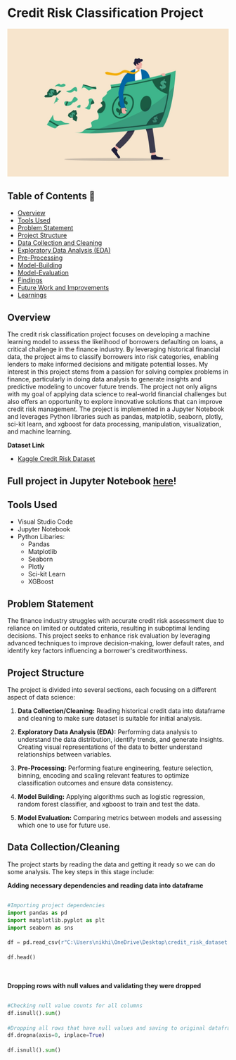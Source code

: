 # Credit Risk Classification Project
![Credit Risk Picture](https://github.com/NikhilInampudi/Credit-Risk-Classification/blob/50634a931067490d3a5fe12af0637f24ac896de1/Credit%20Risk%20Image.jpg)

## Table of Contents 📖
- [Overview](#overview)
- [Tools Used](#tools-used)
- [Problem Statement](#problem-statement)
- [Project Structure](#project-structure)
- [Data Collection and Cleaning](#data-collection-and-cleaning)
- [Exploratory Data Analysis (EDA)](#exploratory-data-analysis)
- [Pre-Processing](#pre-processing)
- [Model-Building](#model-building)
- [Model-Evaluation](#model-evaluation)
- [Findings](#findings)
- [Future Work and Improvements](#future-work-and-improvements)
- [Learnings](#learnings)

## Overview
The credit risk classification project focuses on developing a machine learning model to assess the likelihood of borrowers defaulting on 
loans, a critical challenge in the finance industry. By leveraging historical financial data, the project aims to classify borrowers into risk 
categories, enabling lenders to make informed decisions and mitigate potential losses. My interest in this project stems from a passion for 
solving complex problems in finance, particularly in doing data analysis to generate insights and predictive modeling to uncover future trends. The project not 
only aligns with my goal of applying data science to real-world financial challenges but also offers an opportunity to explore innovative solutions 
that can improve credit risk management. The project is implemented in a Jupyter Notebook and leverages Python libraries such as pandas, matplotlib, 
seaborn, plotly, sci-kit learn, and xgboost for data processing, manipulation, visualization, and machine learning.

**Dataset Link**
- [Kaggle Credit Risk Dataset](https://www.kaggle.com/datasets/laotse/credit-risk-dataset)

## Full project in Jupyter Notebook [here](https://github.com/NikhilInampudi/Credit-Risk-Classification/blob/55fa2a9826c4aa0cc9c1b5d1b4c4437e92065aa7/Credit%20Risk%20Classification%20Project.ipynb)!

## Tools Used 
- Visual Studio Code
- Jupyter Notebook
- Python Libaries:
  - Pandas
  - Matplotlib
  - Seaborn
  - Plotly
  - Sci-kit Learn
  - XGBoost

## Problem Statement
The finance industry struggles with accurate credit risk assessment due to reliance on limited or outdated criteria, resulting in suboptimal lending decisions. This project seeks to enhance risk evaluation by leveraging advanced techniques to improve decision-making, lower default rates, and identify key factors influencing a borrower's creditworthiness.

## Project Structure
The project is divided into several sections, each focusing on a different aspect of data science:

1. **Data Collection/Cleaning:** Reading historical credit data into dataframe and cleaning to make sure dataset is suitable for initial analysis.

2. **Exploratory Data Analysis (EDA):** Performing data analysis to understand the data distribution, identify trends, and generate insights. Creating visual representations of the data to better understand relationships between variables. 

4. **Pre-Processing:** Performing feature engineering, feature selection, binning, encoding and scaling relevant features to optimize classification outcomes and ensure data consistency. 
   
5. **Model Building:** Applying algorithms such as logistic regression, random forest classifier, and xgboost to train and test the data. 

6. **Model Evaluation:** Comparing metrics between models and assessing which one to use for future use. 


## Data Collection/Cleaning 
The project starts by reading the data and getting it ready so we can do some analysis. The key steps in this stage include:

**Adding necessary dependencies and reading data into dataframe**

<div style="max-height: 400px; overflow-y: auto;">
    
```python
#Importing project dependencies
import pandas as pd
import matplotlib.pyplot as plt
import seaborn as sns

df = pd.read_csv(r"C:\Users\nikhi\OneDrive\Desktop\credit_risk_dataset.csv")

df.head()
```
<br><br>
**Dropping rows with null values and validating they were dropped**
<div style="max-height: 400px; overflow-y: auto;">
    
```python
#Checking null value counts for all columns
df.isnull().sum()

#Dropping all rows that have null values and saving to original dataframe
df.dropna(axis=0, inplace=True)

df.isnull().sum()
```
<br><br>
**Understanding class balance/imbalance for our target variable**
<div style="max-height: 400px; overflow-y: auto;">
    
```python
#Checking value count for target variable to see class balance/imbalance
df['loan_status'].value_counts()
```
<br><br>
*Initial data cleaning is short as data came in a mostly structured format. Most of the data cleaning/transformation will be performed during the pre-processing stage*

## Exploratory Data Analysis 
Exploratory Data Analysis (EDA) is a critical step in the data analysis process. It involves investigating and summarizing the main characteristics of a dataset, often using visual methods, to understand its structure, patterns, and relationships before applying more formal statistical techniques or machine learning models. In this phase, I used different visualization techniques and methods to identify correlations between variables, visualize distributions, and assess critical financial features.

**Using line plot to check how age compares to income. This shows as there is no linear relationship until the person is 120 years or older.**

<div style="max-height: 400px; overflow-y: auto;">
    
```python
#Plotting to see if any relationship between age and income
fig, ax = plt.subplots(figsize=(15, 6))
sns.lineplot(x='person_age', y='person_income', data=df, ax=ax)
plt.title('Income vs Age')
plt.xlabel('Age')
plt.ylabel('Income')
plt.show()
```

<img src="https://github.com/NikhilInampudi/Credit-Risk-Classification/blob/6295c4ebff1a42b9072944e8c214d05c7cd46e8b/Visualizations/Income%20vs%20Age%20Visual.png" width="900" height="400" />

<br><br>
**Using line plot to check how employment length compares to income. This shows us there are fluctuations until someone has been employed for longer than 40 months.**

<div style="max-height: 400px; overflow-y: auto;">
    
```python
fig, ax = plt.subplots(figsize=(15, 6))
sns.lineplot(x='person_emp_length', y='person_income', data=df, ax=ax)
```

<img src="https://github.com/NikhilInampudi/Credit-Risk-Classification/blob/6295c4ebff1a42b9072944e8c214d05c7cd46e8b/Visualizations/Employment%20Length%20vs%20Income%20Visual.png" width="900" height="400" />

<br><br>
**Using line plot to check how loan amount compares to income. This shows us there are is no real linear relationship between the two.**

<div style="max-height: 400px; overflow-y: auto;">
    
```python
#Plotting to see if any relationship between loan amount and income
fig, ax = plt.subplots(figsize=(15, 6))
sns.lineplot(x='loan_amnt', y='person_income', data=df, ax=ax)
```

<img src="https://github.com/NikhilInampudi/Credit-Risk-Classification/blob/6295c4ebff1a42b9072944e8c214d05c7cd46e8b/Visualizations/Loan%20Amount%20vs%20Income%20Visual.png" width="900" height="400" />

<br><br>
**Using correlation heatmap to see all my numerical variables relate to one another. As seen here, multiple variables such as credit history length/age and loan percent income/loan amount have a high correlation with one another. These may need to be dealt with by merging or dropping to prevent multicollinearity.**

<div style="max-height: 400px; overflow-y: auto;">
    
```python
#Using seaborn heatmap for better correlation visualization
fig, ax = plt.subplots() 
fig.set_size_inches(15,8)
sns.heatmap(df_numeric.corr(), vmax =.8, square = True, annot = True,cmap='Blues' )
plt.title('Confusion Matrix',fontsize=15);
```

<img src="https://github.com/NikhilInampudi/Credit-Risk-Classification/blob/aa7dc62b43af4a560e4bd42875242eb4dfb4a2dc/Visualizations/Credit%20Risk%20Confusion%20Matrix.png" width="900" height="700" />

<br><br>
**Plotly pie chart to visualize distribution of home ownership. This tells us an overwhelming majority of people are stil paying for their living situation. This is often a huge expense for someone to pay for and could have an effect on someones likelihood of defaulting on a loan as they have less leftover income.**

<div style="max-height: 400px; overflow-y: auto;">
    
```python
#Plotly pie chart to see distribution of home ownership 
import plotly.express as px

home_counts = df.person_home_ownership.value_counts()

fig=px.pie(values = home_counts.values,
           names = home_counts.index,
           color_discrete_sequence=px.colors.sequential.Mint,
           title = 'Home Ownership Distribution'
           )
fig.update_traces(textinfo='label+percent+value', textfont_size=13,
                  marker=dict(line=dict(color='#102000', width=0.2)))

fig.update_layout(width=800, height=600)

fig.show()
```

<img src="https://github.com/NikhilInampudi/Credit-Risk-Classification/blob/506e59afda2732565c70022b3dbf90cbe59ab003/Visualizations/Home%20Ownership%20Pie%20Chart.png" width="900" height="650" />

<br><br>
**Plotly pie chart to visualize distribution of different loan grades. Based on this results we can see that around 80% of individuals have a satisfactory rating (A-C) and a mminority of individuals have a bad rating (D-G). This would probably have a big effect on credit worthinesss as this is going off of someones prior history of using credit.**

<div style="max-height: 400px; overflow-y: auto;">
    
```python
#Plotly pie chart to see distribution of loan grades
import plotly.express as px

loan_grade_counts = df.loan_grade.value_counts()

fig=px.pie(values = loan_grade_counts.values,
           names = loan_grade_counts.index,
           color_discrete_sequence=px.colors.sequential.Mint,
           title = 'Loan Grades Distribution'
           )
fig.update_traces(textinfo='label+percent+value', textfont_size=13,
                  marker=dict(line=dict(color='#102000', width=0.2)))

fig.update_layout(width=800, height=600)

fig.show()
```

<img src="https://github.com/NikhilInampudi/Credit-Risk-Classification/blob/506e59afda2732565c70022b3dbf90cbe59ab003/Visualizations/Loan%20Grade%20Pie%20Chart.png" width="900" height="650" />

<br><br>
**Plotly histogram chart to visualize distribution of different loan intents. This distribution is uniform and shows us that there are multiple probable reasons for trying to get a loan**

<div style="max-height: 400px; overflow-y: auto;">
    
```python
#Plotly pie chart to see distribution of loan grades
import plotly.express as px

loan_grade_counts = df.loan_grade.value_counts()

fig=px.pie(values = loan_grade_counts.values,
           names = loan_grade_counts.index,
           color_discrete_sequence=px.colors.sequential.Mint,
           title = 'Loan Grades Distribution'
           )
fig.update_traces(textinfo='label+percent+value', textfont_size=13,
                  marker=dict(line=dict(color='#102000', width=0.2)))

fig.update_layout(width=800, height=600)

fig.show()
```

<img src="https://github.com/NikhilInampudi/Credit-Risk-Classification/blob/506e59afda2732565c70022b3dbf90cbe59ab003/Visualizations/Loan%20Intent%20Bar%20Chart.png" width="1300" height="500" />

<br><br>
**Plotly histogram to visualize count distribution of credit history lengths. This shows us that the data is right skewed and an overwhelming majority of individuals have had credit for only 0-5 years with a moderate amount having credit for 5-10 years. 

<div style="max-height: 400px; overflow-y: auto;">
    
```python
#Plotly histogram to see distribution of credit history lengths
fig=px.histogram(df, x = 'cb_person_cred_hist_length',histnorm = 'density', 
                 text_auto = '.2f',template = 'presentation', title = 'Credit History Length Distribution',
                 color_discrete_sequence=px.colors.sequential.Mint)
fig.update_layout()

fig.update_layout(width=1000, height=650)

fig.show()
```

<img src="https://github.com/NikhilInampudi/Credit-Risk-Classification/blob/506e59afda2732565c70022b3dbf90cbe59ab003/Visualizations/Credit%20History%20Length%20Density.png" width="1100" height="650" />

<br><br>
**Seaborn pairplot to see how all the variables relate to one another with the data points color separated by their loan status. This gives us insight into whether someone defaulted on their loan based around a certain metric.**

<div style="max-height: 400px; overflow-y: auto;">
    
```python
#Using seaborn pairplot to see relationships between all variables and identifying which data points are loan risks
sns.pairplot(df, hue='loan_status')
```

<img src="https://github.com/NikhilInampudi/Credit-Risk-Classification/blob/506e59afda2732565c70022b3dbf90cbe59ab003/Visualizations/Credit%20Risk%20Pairplot.png" width="1100" height="800" />

<br><br>
**Visualizing age count of individuals in the dataset. Most of the ages are beween 20-60 and anyone after age 80 can be considered an outlier**

<div style="max-height: 400px; overflow-y: auto;">
    
```python
#Using matplotlib bar chart to visualize count distribution for persons age
vertical = df['person_age'].value_counts().values
horizontal = df['person_age'].value_counts().index

plt.figure(figsize=(15, 6))

plt.bar(horizontal, vertical)
```

<img src="https://github.com/NikhilInampudi/Credit-Risk-Classification/blob/506e59afda2732565c70022b3dbf90cbe59ab003/Visualizations/Age%20Count%20Distribution.png" width="1500" height="600" />

<br><br>
**Visualizing employment length count of individuals in the dataset. Most of the employment lengths fall between 0-25 and anyone with employment length 40+ can be considered an outlier**

<div style="max-height: 400px; overflow-y: auto;">
    
```python
#Using matplotlib bar chart to visualize count distribution for persons employment length
vertical = df['person_emp_length'].value_counts().values
horizontal = df['person_emp_length'].value_counts().index

plt.figure(figsize=(15, 6))

plt.bar(horizontal, vertical)
```

<img src="https://github.com/NikhilInampudi/Credit-Risk-Classification/blob/506e59afda2732565c70022b3dbf90cbe59ab003/Visualizations/Employment%20Length%20Count%20Distribution.png" width="1500" height="600" />

## Pre-Processing 💻
Preprocessing is essential in credit risk classification to ensure data quality and improve model performance. It addresses issues like missing values, noise, and outliers, which can skew results, by imputing or removing problematic data. Additionally, preprocessing involves feature engineering, where relevant features (e.g., debt-to-income ratio) are selected or created, and transformations (e.g., scaling, encoding categorical variables) are applied to make the data suitable for machine learning algorithms. This step ensures the dataset is clean, consistent, and optimized for accurate credit risk prediction.

<br><br>
### Addressing Outliers

**Identifying outlier data points using box and whisker plot. In this case I drop the extreme ages that exist past 80 years old.**

<div style="max-height: 400px; overflow-y: auto;">
    
```python
import numpy as np


plt.boxplot(df['person_age'], flierprops=dict(marker='o', markerfacecolor='red', markersize=8, linestyle='none'))

mean = np.mean(df['person_age'])
std_dev = np.std(df['person_age'])

plt.axhline(mean, color='red', linestyle='--', label=f'Mean: {mean:.2f}')

plt.legend()
plt.title('Age Distribution')
plt.show()
```

<img src="https://github.com/NikhilInampudi/Credit-Risk-Classification/blob/1a0732ac7637846c672f906d6e265369bbc09a1c/Visualizations/Age%20Boxplot.png" width="900" height="800" />

<br><br>
**Identifying outlier data points using box and whisker plot. In this case I drop the extreme employee lengths that exist past 40.**

<div style="max-height: 400px; overflow-y: auto;">
    
```python
import numpy as np


plt.boxplot(df['person_emp_length'], flierprops=dict(marker='o', markerfacecolor='green', markersize=8, linestyle='none'))

mean = np.mean(df['person_emp_length'])
std_dev = np.std(df['person_emp_length'])

plt.axhline(mean, color='red', linestyle='--', label=f'Mean: {mean:.2f}')

plt.legend()
plt.title('Employee Length Distribution')
plt.show()
```

<img src="https://github.com/NikhilInampudi/Credit-Risk-Classification/blob/1a0732ac7637846c672f906d6e265369bbc09a1c/Visualizations/Employee%20Length%20Boxplot.png" width="900" height="800" />

<br><br>
### Feature Engineering
**Binning numerical column "ages" into discrete categories "age group" to simplify data and make it easier to analyze**

<div style="max-height: 400px; overflow-y: auto;">
    
```python
#Categorizing ages into age groups
df['age_group'] = pd.cut(df['person_age'],
                           bins=[20, 26, 36, 46, 56, 66],
                           labels=['20-25', '26-35', '36-45', '46-55', '56-65'])
```

<br><br>
**Binning numerical column "person income" into discrete categories "income group" to simplify data and make it easier to analyze**

<div style="max-height: 400px; overflow-y: auto;">
    
```python
#Categorizing incomes into income groups
df['income_group'] = pd.cut(df['person_income'],
                           bins=[0, 25000, 50000, 75000, 100000, float('inf')],
                           labels=['low', 'low-middle', 'middle', 'high-middle', 'high'])
```

<br><br>
**Binning numerical column "loan amount" into discrete categories "loan amount group" to simplify data and make it easier to analyze**

<div style="max-height: 400px; overflow-y: auto;">
    
```python
#Categorizing loan amounts into loan amount groups
df['loan_amount_group'] = pd.cut(df['loan_amnt'],
                           bins=[0, 5000, 10000, 15000, float('inf')],
                           labels=['small', 'medium', 'large', 'very large'])
```

<br><br>
**Combining features to reduce dimensionality. Will assess if the features provide any value during model evaluation stage by using feature importance**

<div style="max-height: 400px; overflow-y: auto;">
    
```python
#Creating new columns out of existing columns
df['emp_length_to_loan_amnt_ratio'] = df['person_emp_length'] / df['loan_amnt']

df['int_rate_to_loan_amnt_ratio'] = df['loan_int_rate'] / df['loan_amnt']
```

<br><br>
**Encoding categorical variables into numbers so they can be read by machine learning algorithms and the chi square test. This is the ideal encoding method for ordinal variables but can be insufficient for nominal variables as an algorithm might try to derive an order based on the numbers. I opted for this method because I didnt want to create multiple other columns through one hot encoding and make the dataframe more cluttered.**

<div style="max-height: 400px; overflow-y: auto;">
    
```python
#Label encoding categorical variables
from sklearn.preprocessing import LabelEncoder

encoder = LabelEncoder()

for col in df.columns:
    if col in df[['person_home_ownership', 'loan_intent', 'loan_grade', 'cb_person_default_on_file', 'age_group', 'income_group', 'loan_amount_group']]:
        df[col] = encoder.fit_transform(df[col])
```

<br><br>
**Using a for loop to scale all numerical columns ensures that the features are transformed into a consistent range, enabling better interpretation and performance by the machine learning algorithm. This process helps standardize the data, preventing features with larger magnitudes from disproportionately influencing the model's learning process.**

<div style="max-height: 400px; overflow-y: auto;">
    
```python
#Scaling numerical columns
from sklearn.preprocessing import StandardScaler

scalar = StandardScaler()

categories = ['person_age', 'person_income', 'person_emp_length', 'loan_amnt', 'loan_int_rate', 'loan_percent_income', 'cb_person_cred_hist_length', 'emp_length_to_loan_amnt_ratio', 'int_rate_to_loan_amnt_ratio']

for col in categories:
        df[col] = scalar.fit_transform(df[[col]])
```

<br><br>
### Feature Selection 
**Using chi squared test to assess feature signifiance amongst all the categorical variables**
<div style="max-height: 400px; overflow-y: auto;">
    
```python
#Performing Chi-Square to see significance with target variable
from sklearn.feature_selection import chi2

x = df[['person_home_ownership', 'loan_intent', 'loan_grade', 'cb_person_default_on_file', 'age_group', 'income_group']]

y = df['loan_status']

chi_scores = chi2(x, y)

chi_scores
```

<br><br>
**Visualizing the chi value output. In this chart we can see that loan grade and person home ownership have a higher significance**
<div style="max-height: 400px; overflow-y: auto;">
    
```python
#Higher the Chi-Value, the more significant
chi_values = pd.Series(chi_scores[0], index=x.columns)
chi_values.sort_values(ascending=False, inplace=True)
chi_values.plot.bar()
```

<img src="https://github.com/NikhilInampudi/Credit-Risk-Classification/blob/55fa2a9826c4aa0cc9c1b5d1b4c4437e92065aa7/Visualizations/Chi%20Value%20Bar%20Chart.png" width="1000" height="1000" />

<br><br>
**Visualizing the p-value output helps determine the statistical significance of features. A p-value below 0.05 indicates that we can reject the null hypothesis, suggesting the feature has a significant relationship with the target variable. In this analysis, the features with the highest chi-squared values also exhibit the lowest p-values, highlighting their strong association with the outcome.**
<div style="max-height: 400px; overflow-y: auto;">
    
```python
#P-Value < 0.05 is statistically significant
p_values = pd.Series(chi_scores[1], index=x.columns)
p_values.sort_values(ascending=False, inplace=True)
p_values.plot.bar()
```

<img src="https://github.com/NikhilInampudi/Credit-Risk-Classification/blob/55fa2a9826c4aa0cc9c1b5d1b4c4437e92065aa7/Visualizations/P%20Value%20Bar%20Chart.png" width="1000" height="1000" />

<br><br>
**Getting one final understanding of all variable relationships after scaling and encoding**
<div style="max-height: 400px; overflow-y: auto;">
    
```python
#Visualizing all correlations after scaling and encoding
fig, ax = plt.subplots() 
fig.set_size_inches(15,8)
sns.heatmap(df.corr(), vmax =.8, square = True, annot = True,cmap='Blues', fmt='.2f')
plt.title('Confusion Matrix',fontsize=15);
```

<img src="https://github.com/NikhilInampudi/Credit-Risk-Classification/blob/55fa2a9826c4aa0cc9c1b5d1b4c4437e92065aa7/Visualizations/All%20Variables%20Confusion%20Matrix.png" width="1350" height="1000" />

<br><br>
## Model Building 
This stage of the project involves importing essential dependencies from scikit-learn for tasks such as model building, model evaluation, and splitting the data into training and testing sets. Although I am still relatively new to the field of machine learning, I selected three widely-used classification algorithms—Logistic Regression, Random Forest Classifier, and XGBoost—to compare their performance. I chose these algorithms because I am working with an imbalanced dataset and wanted to observe the contrast between a simpler algorithm like Logistic Regression and more advanced tree-based/gradient boosting models like Random Forest and XGBoost. The latter two are better suited for handling imbalanced data, thanks to their capabilities such as class weight adjustment and cost-sensitive learning techniques.

<br><br>
**Initializing Logistic Regression and fitting training data**
<div style="max-height: 400px; overflow-y: auto;">
  
```python
#Import scikit-learn libraries for machine learning implementation
from sklearn.model_selection import train_test_split, cross_val_score
from sklearn.linear_model import LogisticRegression
from sklearn.metrics import accuracy_score, classification_report

#Splitting variables into predictors and target
X = df.drop(columns = 'loan_status')
y = df['loan_status']

#Splitting data into training/testing
X_train, X_test, y_train, y_test = train_test_split(X, y, test_size=0.2, random_state=42)

#Initializing model and fitting training data
model = LogisticRegression()
model.fit(X_train, y_train)

#Using K-Fold to assess based off subsets of training data
k = 5
cv_scores = cross_val_score(model, X_train, y_train, cv=k, scoring='accuracy')

y_predict = model.predict(X_test)

accuracy = accuracy_score(y_test, y_predict)

report = classification_report(y_test, y_predict)

#Outputting evaluation scores
print(f'Cross-Validation accuracy scores: {cv_scores}')
print(f'Average of Cross-Validation accuracy scores: {cv_scores.mean()}')
print(f'Test Set accuracy: {accuracy}')
print(f'Report: {report}')
```

<br><br>
**Initializing Random Forest and fitting training data**
<div style="max-height: 400px; overflow-y: auto;">
    
```python
#Importing Random Forest algorithm
from sklearn.ensemble import RandomForestClassifier

#Initializing model and fitting training data
model2 = RandomForestClassifier()
model2.fit(X_train, y_train)

#Using K-Fold to assess based off subsets of training data
k = 5
cv_scores2 = cross_val_score(model2, X_train, y_train, cv=k, scoring='accuracy')

y_predict2 = model2.predict(X_test)

accuracy2 = accuracy_score(y_test, y_predict2)
report2 = classification_report(y_test, y_predict2)

#Outputting evaluation scores
print(f'Cross-Validation accuracy scores: {cv_scores2}')
print(f'Average of Cross-Validation accuracy scores: {cv_scores2.mean()}')
print(f'Test Set accuracy: {accuracy2}')
print(f'Report: {report2}')
```

<br><br>
**Initializing XGBoost and fitting training data.**
<div style="max-height: 400px; overflow-y: auto;">
    
```python
#Importing and evaluating XGBoost 
import xgboost as xgb

model3 = xgb.XGBClassifier()

model3.fit(X_train_reduced, y_train)
y_predict3 = model3.predict(X_test_reduced)

accuracy3 = accuracy_score(y_test, y_predict3)
report3 = classification_report(y_test, y_predict3)

print(f'Test Set accuracy: {accuracy3}')
print(f'Report: {report3}')
```

<br><br>
## Model Evaluation 
In this critical stage of the project I conducted a comprehensive evaluation of all the models to identify the best performing one. The techniques I utilized were Accuracy, Classification Report, K-Fold Cross Validation. I also employed Feature Importance as a way of identifying the most critical features so I could reduce parameters while maintaining information. 

<br><br>
**Logistic Regression Results**

<img src="https://github.com/NikhilInampudi/Credit-Risk-Classification/blob/bea0f0b183a79e79837a9891195aa711b0c850fc/EvaluationMetrics/LogisticRegression%20Eval.png" width="700" height="300" />

<br><br>
**Random Forest Results**

<img src="https://github.com/NikhilInampudi/Credit-Risk-Classification/blob/bea0f0b183a79e79837a9891195aa711b0c850fc/EvaluationMetrics/Screenshot%202025-02-12%20150959.png" width="700" height="300" />

<br><br>
**Random Forest Results Using Only Top 5 Important Features**

<img src="https://github.com/NikhilInampudi/Credit-Risk-Classification/blob/1a0732ac7637846c672f906d6e265369bbc09a1c/EvaluationMetrics/Screenshot%202025-02-12%20151142.png" width="700" height="300" />

<br><br>
**XGBoost Results**

<img src="https://github.com/NikhilInampudi/Credit-Risk-Classification/blob/1a0732ac7637846c672f906d6e265369bbc09a1c/EvaluationMetrics/Screenshot%202025-02-12%20151205.png" width="700" height="300" />

<br><br>
## Findings 
In my analysis, Logistic Regression achieved the lowest accuracy at 85%, while Random Forest performed the best with 92% accuracy. XGBoost, using only the most important features, came in slightly lower at 90%. However, when I trained the Random Forest model using only the most important features, I noticed a significant drop in precision for the minority class (Credit Risk), from 95% to 82%. This suggests that while some features may not have high importance ratings, retaining a larger number of parameters could still play a crucial role in accurately identifying loan defaults.

In the context of credit risk assessment, maintaining high precision is critical, as misclassifications could lead to substantial financial losses for the bank. Therefore, it may be more beneficial to retain all features rather than reducing dimensionality, as this helps preserve the model's accuracy and predictive power.

Additionally, the results indicate that Random Forest and XGBoost outperform Logistic Regression on this dataset. This could be attributed to the medium-sized dataset (30,000 rows) or the ability of these algorithms to better handle class imbalances. As I continue to explore different algorithms and business cases, I aim to deepen my understanding of when and why certain methods are more effective, further refining my approach to solving complex problems.

## Future Work and Improvements 
Additional things that I would like to implement in this project are
- Hyperparamater Tuning: Utilizing GridSearchCV to test every combination of model parameters to identify the configuration that yields the highest accuracy. This approach is one of the most efficient ways to evaluate different parameter sets while minimizing manual effort. Incorporating paramater tuning techniques into the machine learning workflow is essential for optimizing model performance, and it’s a technique I’m eager to apply in future projects to ensure the best possible results.

- Model Deployment: Creating a web flask server in Python to integrate my machine learning model and deployed it on a cloud server instance. This would allows users to make API calls to the server and receive predictions from the model. Incorporating this into my next project would be an exciting way to learn more about deploying and managing models in a production environment, giving me valuable hands-on experience with real-world applications.

## Learnings 
Concepts I learned about through this project:
  - Data Cleaning
  - Data Visualization
  - Handling Outliers
  - Feature Engineering techniques such as binning, merging features, scaling, and encoding
  - Dimensionality
  - Feature Selection 
  - Hypothesis Testing
  - Chi Square Test
  - Random Forest / XGBoost
  - Precision, Recall, F-1 Score
  

